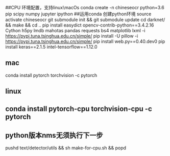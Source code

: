 ##CPU 环境配置，支持linux\macOs
conda create -n chineseocr python=3.6 pip scipy numpy jupyter ipython ##运用conda 创建python环境
source activate chineseocr
git submodule init && git submodule update
cd darknet/ && make && cd ..
pip install easydict opencv-contrib-python==3.4.2.16 Cython h5py lmdb mahotas pandas requests bs4 matplotlib lxml -i https://pypi.tuna.tsinghua.edu.cn/simple/
pip install -U pillow -i https://pypi.tuna.tsinghua.edu.cn/simple/
pip install web.py==0.40.dev0
pip install keras==2.1.5 intel-tensorflow==1.12.0
## mac
conda install pytorch torchvision -c pytorch
## linux
## conda install pytorch-cpu torchvision-cpu -c pytorch
## python版本nms无须执行下一步   
pushd text/detector/utils && sh make-for-cpu.sh && popd

